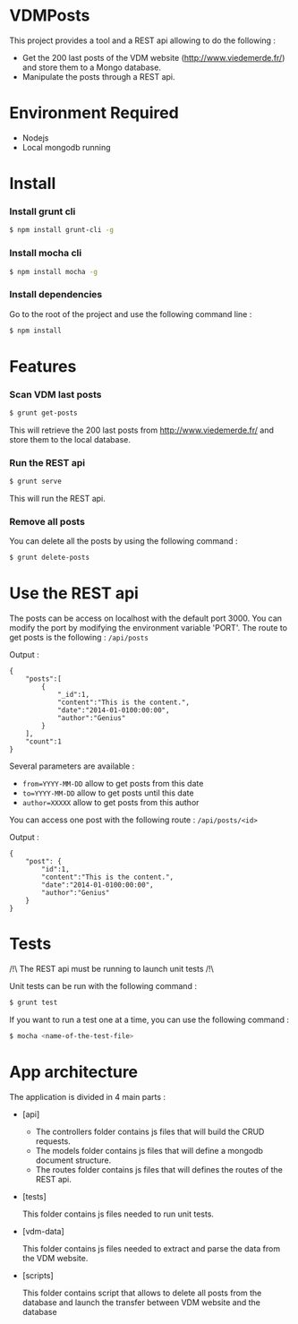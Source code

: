 # VDMPosts
This project provides a tool and a REST api allowing to do the following :
* Get the 200 last posts of the VDM website (http://www.viedemerde.fr/) and store them to a Mongo database.
* Manipulate the posts through a REST api.

# Environment Required
* Nodejs
* Local mongodb running

# Install

### Install grunt cli
```sh
$ npm install grunt-cli -g
```

### Install mocha cli
```sh
$ npm install mocha -g
```

### Install dependencies
Go to the root of the project and use the following command line :
```sh
$ npm install
```

# Features

### Scan VDM last posts
```sh
$ grunt get-posts
```
This will retrieve the 200 last posts from http://www.viedemerde.fr/ and store them to the local database.

### Run the REST api
```sh
$ grunt serve
```
This will run the REST api.

### Remove all posts
You can delete all the posts by using the following command :
```sh
$ grunt delete-posts
```

# Use the REST api
The posts can be access on localhost with the default port 3000. You can modify the port by modifying the environment variable 'PORT'.
The route to get posts is the following :
``/api/posts``

Output :

```
{
    "posts":[
        {
            "_id":1,
            "content":"This is the content.",
            "date":"2014-01-0100:00:00",
            "author":"Genius"
        }
    ],
    "count":1
}
```

Several parameters are available :
 * ``from=YYYY-MM-DD`` allow to get posts from this date
 * ``to=YYYY-MM-DD`` allow to get posts until this date
 * ``author=XXXXX`` allow to get posts from this author

You can access one post with the following route :
``/api/posts/<id>``

Output :

```
{
    "post": {
        "id":1,
        "content":"This is the content.",
        "date":"2014-01-0100:00:00",
        "author":"Genius"
    }
}
```

# Tests

/!\ The REST api must be running to launch unit tests /!\

Unit tests can be run with the following command :

```sh
$ grunt test
```

If you want to run a test one at a time, you can use the following command :

```sh
$ mocha <name-of-the-test-file>
```
# App architecture

The application is divided in 4 main parts :

* [api]

    - The controllers folder contains js files that will build the CRUD requests.
    - The models folder contains js files that will define a mongodb document structure.
    - The routes folder contains js files that will defines the routes of the REST api.

* [tests]

    This folder contains js files needed to run unit tests.

* [vdm-data]

    This folder contains js files needed to extract and parse the data from the VDM website.

* [scripts]

    This folder contains script that allows to delete all posts from the database and launch the transfer between VDM website and the database
